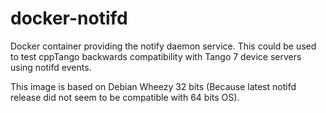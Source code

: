 # docker-notifd
Docker container providing the notify daemon service.
This could be used to test cppTango backwards compatibility with Tango 7 device servers using notifd events.

This image is based on Debian Wheezy 32 bits (Because latest notifd release did not seem to be compatible with 64 bits OS).
